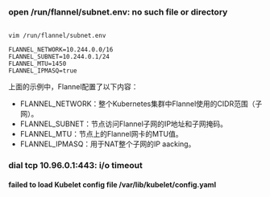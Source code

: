 ### open /run/flannel/subnet.env: no such file or directory

```shell

vim /run/flannel/subnet.env

FLANNEL_NETWORK=10.244.0.0/16
FLANNEL_SUBNET=10.244.0.1/24
FLANNEL_MTU=1450
FLANNEL_IPMASQ=true

```

上面的示例中，Flannel配置了以下内容：
- FLANNEL_NETWORK：整个Kubernetes集群中Flannel使用的CIDR范围（子网）。
- FLANNEL_SUBNET：节点访问Flannel子网的IP地址和子网掩码。
- FLANNEL_MTU：节点上的Flannel网卡的MTU值。
- FLANNEL_IPMASQ：用于NAT整个子网的IP aacking。

### dial tcp 10.96.0.1:443: i/o timeout

#### failed to load Kubelet config file /var/lib/kubelet/config.yaml


